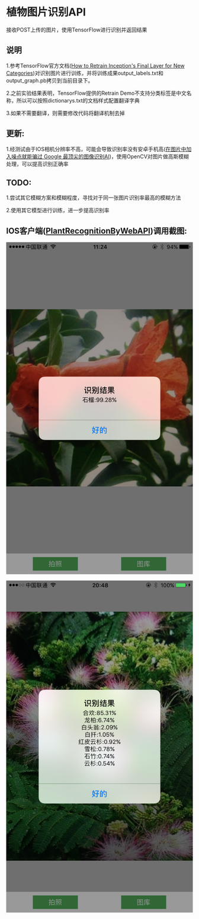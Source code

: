 # 植物图片识别API
接收POST上传的图片，使用TensorFlow进行识别并返回结果

## 说明
1.参考TensorFlow官方文档([How to Retrain Inception's Final Layer for New Categories](https://www.tensorflow.org/hub/tutorials/image_retraining))对识别图片进行训练，并将训练成果output_labels.txt和output_graph.pb拷贝到当前目录下。

2.之前实验结果表明，TensorFlow提供的Retrain Demo不支持分类标签是中文名称，所以可以按照dictionarys.txt的文档样式配置翻译字典

3.如果不需要翻译，则需要修改代码将翻译机制去掉

## 更新:
1.经测试由于IOS相机分辨率不高，可能会导致识别率没有安卓手机高([在图片中加入噪点就能骗过 Google 最顶尖的图像识别AI](https://www.oschina.net/news/84329/noise-can-fool-google-ai))，使用OpenCV对图片做高斯模糊处理，可以提高识别正确率

## TODO:
1.尝试其它模糊方案和模糊程度，寻找对于同一张图片识别率最高的模糊方法

2.使用其它模型进行训练，进一步提高识别率

## IOS客户端([PlantRecognitionByWebAPI](https://github.com/ConorPai/PlantRecognitionByWebAPI))调用截图:
![](./screenshots/pic1.png)

![](./screenshots/pic2.png)
